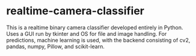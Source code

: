 # realtime-camera-classifier
This is a realtime binary camera classifier developed entirely in Python. Uses a GUI run by tkinter and OS for file and image handling. For predictions, machine learning is used, with the backend consisting of cv2, pandas, numpy, Pillow, and scikit-learn.

